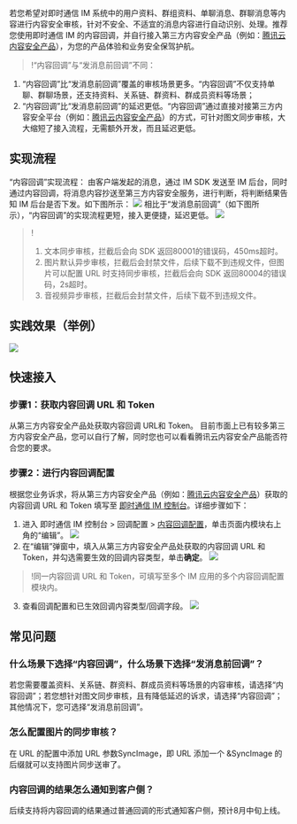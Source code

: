 若您希望对即时通信 IM 系统中的用户资料、群组资料、单聊消息、群聊消息等内容进行内容安全审核，针对不安全、不适宜的消息内容进行自动识别、处理。推荐您使用即时通信 IM 的内容回调，并自行接入第三方内容安全产品（例如：[腾讯云内容安全产品](https://cloud.tencent.com/product/tms)），为您的产品体验和业务安全保驾护航。 

>!“内容回调”与“发消息前回调”不同：
 1. “内容回调”比“发消息前回调”覆盖的审核场景更多。“内容回调”不仅支持单聊、群聊场景，还支持资料、关系链、群资料、群成员资料等场景；
 2. “内容回调”比“发消息前回调”的延迟更低。“内容回调”通过直接对接第三方内容安全平台（例如：[腾讯云内容安全产品](https://cloud.tencent.com/product/tms)）的方式，可针对图文同步审核，大大缩短了接入流程，无需额外开发，而且延迟更低。


## 实现流程
“内容回调”实现流程：
由客户端发起的消息，通过 IM SDK 发送至 IM 后台，同时通过内容回调，将消息内容抄送至第三方内容安全服务，进行判断，将判断结果告知 IM 后台是否下发。如下图所示：
![](https://qcloudimg.tencent-cloud.cn/raw/4c0bdeea304f045b8180129414634444.png)
相比于“发消息前回调”（如下图所示），“内容回调”的实现流程更短，接入更便捷，延迟更低。
![](https://qcloudimg.tencent-cloud.cn/raw/fde5bc51aa0a7be59ff90529d50d1465.png)

>!
>1. 文本同步审核，拦截后会向 SDK 返回80001的错误码，450ms超时。
>2. 图片默认异步审核，拦截后会封禁文件，后续下载不到违规文件，但图片可以配置 URL 时支持同步审核，拦截后会向 SDK 返回80004的错误码，2s超时。
>3. 音视频异步审核，拦截后会封禁文件，后续下载不到违规文件。


## 实践效果（举例）
![](https://qcloudimg.tencent-cloud.cn/raw/1497cf995659cbf1bafc6ad227aa4138.png)



## 快速接入

### 步骤1：获取内容回调 URL 和 Token
从第三方内容安全产品处获取内容回调 URL和 Token。
目前市面上已有较多第三方内容安全产品，您可以自行了解，同时您也可以看看腾讯云内容安全产品能否符合您的要求。

### 步骤2：进行内容回调配置
根据您业务诉求，将从第三方内容安全产品（例如：[腾讯云内容安全产品](https://cloud.tencent.com/product/tms)）获取的内容回调 URL 和 Token 填写至 [即时通信 IM 控制台](https://console.cloud.tencent.com/im/callback-setting)。详细步骤如下：
1. 进入 即时通信 IM 控制台 > 回调配置 > [内容回调配置](https://console.cloud.tencent.com/im/callback-setting)，单击页面内模块右上角的“编辑”。
![](https://qcloudimg.tencent-cloud.cn/raw/6e90479c58c3b49b655a0ff9bde25b2e.png)
2. 在“编辑”弹窗中，填入从第三方内容安全产品处获取的内容回调 URL 和 Token，并勾选需要生效的回调内容类型，单击**确定**。
![](https://qcloudimg.tencent-cloud.cn/raw/c3d8ab169b59821a012b4d48b8ce4a3f.png)
>!同一内容回调 URL 和 Token，可填写至多个 IM 应用的多个内容回调配置模块内。
3. 查看回调配置和已生效回调内容类型/回调字段。
![](https://qcloudimg.tencent-cloud.cn/raw/28bbcf67b36e82d0a10f13441685afdd.png)


## 常见问题
### 什么场景下选择“内容回调”，什么场景下选择“发消息前回调”？
若您需要覆盖资料、关系链、群资料、群成员资料等场景的内容审核，请选择“内容回调”；若您想针对图文同步审核，且有降低延迟的诉求，请选择“内容回调”；其他情况下，您可选择“发消息前回调”。
### 怎么配置图片的同步审核？
在 URL 的配置中添加 URL 参数SyncImage，即 URL 添加一个 &SyncImage 的后缀就可以支持图片同步送审了。
### 内容回调的结果怎么通知到客户侧？
后续支持将内容回调的结果通过普通回调的形式通知客户侧，预计8月中旬上线。
